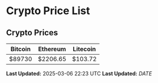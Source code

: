 # Crypto Price List

## Crypto Prices
| Bitcoin | Ethereum | Litecoin |
| ------- | -------- | -------- |
| $89730 | $2206.65 | $103.72 |
**Last Updated:** 2025-03-06 22:23 UTC
**Last Updated:** $DATE$
